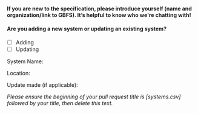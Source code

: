 #### **If you are new to the specification, please introduce yourself (name and organization/link to GBFS). It’s helpful to know who we're chatting with!**  

#### Are you adding a new system or updating an existing system?
- [ ] Adding
- [ ] Updating

System Name:

Location:

Update made (if applicable):

_Please ensure the beginning of your pull request title is [systems.csv] followed by your title, then delete this text._ 
